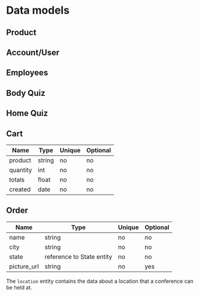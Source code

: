 # Data models

## Product

## Account/User

## Employees

## Body Quiz

## Home Quiz

## Cart
| Name     | Type   | Unique | Optional |
|----------|--------|--------|----------|
| product  | string | no     | no       |
| quantity | int    | no     | no       |
| totals   | float  | no     | no       |
| created  | date   | no     | no       |
## Order

| Name | Type | Unique | Optional |
|-|-|-|-|
| name | string | no | no |
| city | string | no | no |
| state | reference to State entity | no | no |
| picture_url | string | no | yes |

The `location` entity contains the data about a location
that a conference can be held at.